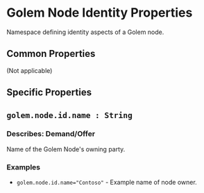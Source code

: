 # Golem Node Identity Properties 
Namespace defining identity aspects of a Golem node.

## Common Properties

(Not applicable)
  
## Specific Properties

## `golem.node.id.name : String`

### Describes: Demand/Offer

Name of the Golem Node's owning party.

### **Examples**

* `golem.node.id.name="Contoso"` - Example name of node owner.

